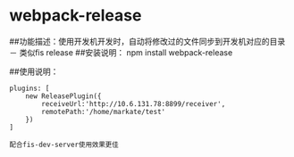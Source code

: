 # webpack-release
 ##功能描述：使用开发机开发时，自动将修改过的文件同步到开发机对应的目录 － 类似fis release
 ##安装说明：
   npm install webpack-release

 ##使用说明：

    plugins: [
        new ReleasePlugin({
            receiveUrl:'http://10.6.131.78:8899/receiver',
            remotePath:'/home/markate/test'
        })
    ]

    配合fis-dev-server使用效果更佳